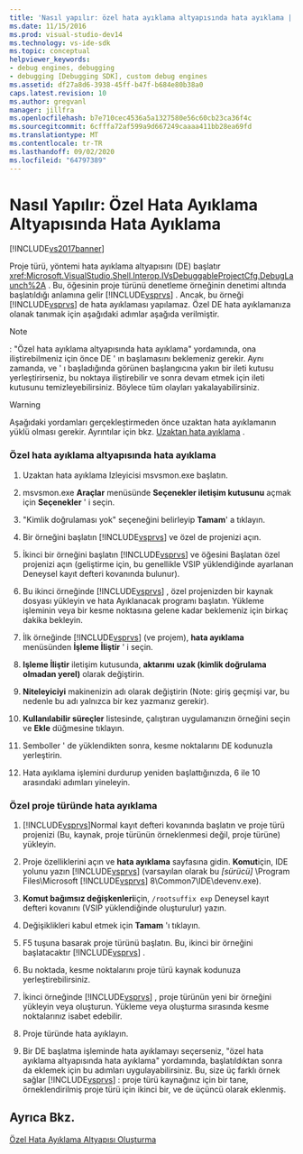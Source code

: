 ```yaml
---
title: 'Nasıl yapılır: özel hata ayıklama altyapısında hata ayıklama | Microsoft Docs'
ms.date: 11/15/2016
ms.prod: visual-studio-dev14
ms.technology: vs-ide-sdk
ms.topic: conceptual
helpviewer_keywords:
- debug engines, debugging
- debugging [Debugging SDK], custom debug engines
ms.assetid: df27a8d6-3938-45ff-b47f-b684e80b38a0
caps.latest.revision: 10
ms.author: gregvanl
manager: jillfra
ms.openlocfilehash: b7e710cec4536a5a1327580e56c60cb23ca36f4c
ms.sourcegitcommit: 6cfffa72af599a9d667249caaaa411bb28ea69fd
ms.translationtype: MT
ms.contentlocale: tr-TR
ms.lasthandoff: 09/02/2020
ms.locfileid: "64797389"
---
```

# <a name="how-to-debug-a-custom-debug-engine"></a>Nasıl Yapılır: Özel Hata Ayıklama Altyapısında Hata Ayıklama
[!INCLUDE[vs2017banner](../../includes/vs2017banner.md)]

Proje türü, yöntemi hata ayıklama altyapısını (DE) başlatır <xref:Microsoft.VisualStudio.Shell.Interop.IVsDebuggableProjectCfg.DebugLaunch%2A> . Bu, öğesinin proje türünü denetleme örneğinin denetimi altında başlatıldığı anlamına gelir [!INCLUDE[vsprvs](../../includes/vsprvs-md.md)] . Ancak, bu örneği [!INCLUDE[vsprvs](../../includes/vsprvs-md.md)] de hata ayıklaması yapılamaz. Özel DE hata ayıklamanıza olanak tanımak için aşağıdaki adımlar aşağıda verilmiştir.  
  
> [!NOTE]
> : "Özel hata ayıklama altyapısında hata ayıklama" yordamında, ona iliştirebilmeniz için önce DE ' ın başlamasını beklemeniz gerekir. Aynı zamanda, ve ' ı başladığında görünen başlangıcına yakın bir ileti kutusu yerleştirirseniz, bu noktaya iliştirebilir ve sonra devam etmek için ileti kutusunu temizleyebilirsiniz. Böylece tüm olayları yakalayabilirsiniz.  
  
> [!WARNING]
> Aşağıdaki yordamları gerçekleştirmeden önce uzaktan hata ayıklamanın yüklü olması gerekir. Ayrıntılar için bkz. [Uzaktan hata ayıklama](../../debugger/remote-debugging.md) .  
  
### <a name="debugging-a-custom-debug-engine"></a>Özel hata ayıklama altyapısında hata ayıklama  
  
1. Uzaktan hata ayıklama Izleyicisi msvsmon.exe başlatın.  
  
2. msvsmon.exe **Araçlar** menüsünde **Seçenekler iletişim kutusunu** açmak için **Seçenekler** ' i seçin.  
  
3. "Kimlik doğrulaması yok" seçeneğini belirleyip **Tamam**' a tıklayın.  
  
4. Bir örneğini başlatın [!INCLUDE[vsprvs](../../includes/vsprvs-md.md)] ve özel de projenizi açın.  
  
5. İkinci bir örneğini başlatın [!INCLUDE[vsprvs](../../includes/vsprvs-md.md)] ve öğesini Başlatan özel projenizi açın (geliştirme için, bu genellikle VSIP yüklendiğinde ayarlanan Deneysel kayıt defteri kovanında bulunur).  
  
6. Bu ikinci örneğinde [!INCLUDE[vsprvs](../../includes/vsprvs-md.md)] , özel projenizden bir kaynak dosyası yükleyin ve hata Ayıklanacak programı başlatın. Yükleme işleminin veya bir kesme noktasına gelene kadar beklemeniz için birkaç dakika bekleyin.  
  
7. İlk örneğinde [!INCLUDE[vsprvs](../../includes/vsprvs-md.md)] (ve projem), **hata ayıklama** menüsünden **İşleme İliştir** ' i seçin.  
  
8. **Işleme İliştir** iletişim kutusunda, **aktarımı** **uzak (kimlik doğrulama olmadan yerel)** olarak değiştirin.  
  
9. **Niteleyiciyi** makinenizin adı olarak değiştirin (Note: giriş geçmişi var, bu nedenle bu adı yalnızca bir kez yazmanız gerekir).  
  
10. **Kullanılabilir süreçler** listesinde, çalıştıran uygulamanızın örneğini seçin ve **Ekle** düğmesine tıklayın.  
  
11. Semboller ' de yüklendikten sonra, kesme noktalarını DE kodunuzla yerleştirin.  
  
12. Hata ayıklama işlemini durdurup yeniden başlattığınızda, 6 ile 10 arasındaki adımları yineleyin.  
  
### <a name="debugging-a-custom-project-type"></a>Özel proje türünde hata ayıklama  
  
1. [!INCLUDE[vsprvs](../../includes/vsprvs-md.md)]Normal kayıt defteri kovanında başlatın ve proje türü projenizi (Bu, kaynak, proje türünün örneklenmesi değil, proje türüne) yükleyin.  
  
2. Proje özelliklerini açın ve **hata ayıklama** sayfasına gidin. **Komut**için, IDE yolunu yazın [!INCLUDE[vsprvs](../../includes/vsprvs-md.md)] (varsayılan olarak bu *[sürücü]* \Program Files\Microsoft [!INCLUDE[vsprvs](../../includes/vsprvs-md.md)] 8\Common7\IDE\devenv.exe).  
  
3. **Komut bağımsız değişkenleri**için, `/rootsuffix exp` Deneysel kayıt defteri kovanını (VSIP yüklendiğinde oluşturulur) yazın.  
  
4. Değişiklikleri kabul etmek için **Tamam** 'ı tıklayın.  
  
5. F5 tuşuna basarak proje türünü başlatın. Bu, ikinci bir örneğini başlatacaktır [!INCLUDE[vsprvs](../../includes/vsprvs-md.md)] .  
  
6. Bu noktada, kesme noktalarını proje türü kaynak kodunuza yerleştirebilirsiniz.  
  
7. İkinci örneğinde [!INCLUDE[vsprvs](../../includes/vsprvs-md.md)] , proje türünün yeni bir örneğini yükleyin veya oluşturun. Yükleme veya oluşturma sırasında kesme noktalarınız isabet edebilir.  
  
8. Proje türünde hata ayıklayın.  
  
9. Bir DE başlatma işleminde hata ayıklamayı seçerseniz, "özel hata ayıklama altyapısında hata ayıklama" yordamında, başlatıldıktan sonra da eklemek için bu adımları uygulayabilirsiniz. Bu, size üç farklı örnek sağlar [!INCLUDE[vsprvs](../../includes/vsprvs-md.md)] : proje türü kaynağınız için bir tane, örneklendirilmiş proje türü için ikinci bir, ve de üçüncü olarak eklenmiş.  
  
## <a name="see-also"></a>Ayrıca Bkz.  
 [Özel Hata Ayıklama Altyapısı Oluşturma](../../extensibility/debugger/creating-a-custom-debug-engine.md)
